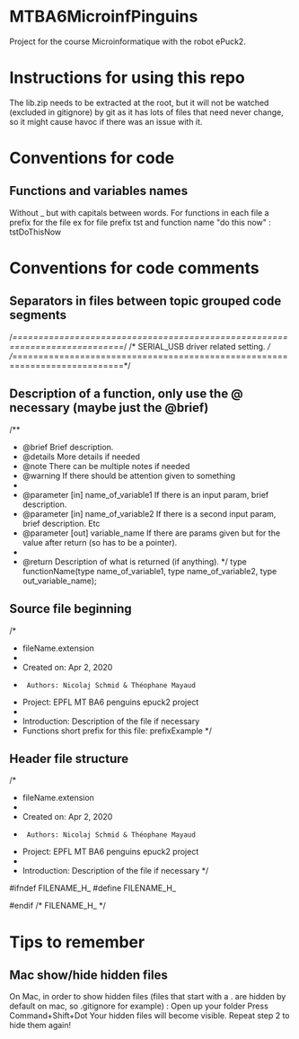 # MTBA6MicroinfPinguins
Project for the course Microinformatique with the robot ePuck2.

# Instructions for using this repo
The lib.zip needs to be extracted at the root, but it will not be watched (excluded in gitignore) by git as it has lots of files that need never change, so it might cause havoc if there was an issue with it.

# Conventions for code

## Functions and variables names
Without _ but with capitals between words.
For functions in each file a prefix for the file ex for file prefix tst and function name "do this now" : tstDoThisNow


# Conventions for code comments

## Separators in files between topic grouped code segments

/*===========================================================================*/
/* SERIAL_USB driver related setting.                                        */
/*===========================================================================*/

## Description of a function, only use the @ necessary (maybe just the @brief)
/**
 * @brief   Brief description.
 * @details More details if needed
 * @note    There can be multiple notes if needed
 * @warning If there should be attention given to something
 * 
 * @parameter [in] name_of_variable1 If there is an input param, brief description.
 * @parameter [in] name_of_variable2 If there is a second input param, brief description. Etc
 * @parameter [out] variable_name If there are params given but for the value after return (so has to be a pointer).
 * 
 * @return Description of what is returned (if anything).
*/
type functionName(type name_of_variable1, type name_of_variable2, type out_variable_name);

## Source file beginning
/*
 * fileName.extension
 *
 *  Created on: Apr 2, 2020
 *      Authors: Nicolaj Schmid & Théophane Mayaud
 * 	Project: EPFL MT BA6 penguins epuck2 project
 *
 * Introduction: Description of the file if necessary
 * Functions short prefix for this file: prefixExample
 */

## Header file structure
/*
 * fileName.extension
 *
 *  Created on: Apr 2, 2020
 *      Authors: Nicolaj Schmid & Théophane Mayaud
 * 	Project: EPFL MT BA6 penguins epuck2 project
 *
 * Introduction: Description of the file if necessary
 */

#ifndef FILENAME_H_
#define FILENAME_H_


#endif /* FILENAME_H_ */



# Tips to remember

## Mac show/hide hidden files

On Mac, in order to show hidden files (files that start with a . are hidden by default on mac, so .gitignore for example) :
Open up your folder
Press Command+Shift+Dot
Your hidden files will become visible. Repeat step 2 to hide them again!

